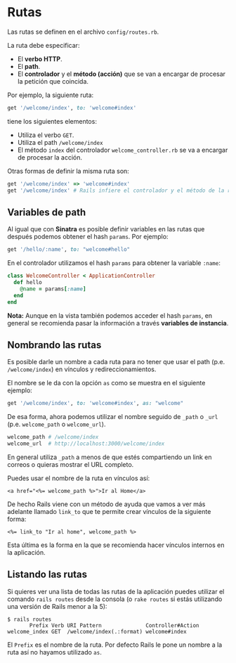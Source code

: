 # Rutas

Las rutas se definen en el archivo `config/routes.rb`.

La ruta debe especificar:

* El **verbo HTTP**.
* El **path**.
* El **controlador** y el **método \(acción\)** que se van a encargar de procesar la petición que coincida.

Por ejemplo, la siguiente ruta:

```ruby
get '/welcome/index', to: 'welcome#index'
```

tiene los siguientes elementos:

* Utiliza el verbo `GET`.
* Utiliza el path `/welcome/index`
* El método `index` del controlador `welcome_controller.rb` se va a encargar de procesar la acción.

Otras formas de definir la misma ruta son:

```ruby
get '/welcome/index' => 'welcome#index'
get '/welcome/index' # Rails infiere el controlador y el método de la ruta
```

## Variables de path

Al igual que con **Sinatra** es posible definir variables en las rutas que después podemos obtener el hash `params`. Por ejemplo:

```ruby
get '/hello/:name', to: "welcome#hello"
```

En el controlador utilizamos el hash `params` para obtener la variable `:name`:

```ruby
class WelcomeController < ApplicationController
  def hello
    @name = params[:name]
  end
end
```

**Nota:** Aunque en la vista también podemos acceder el hash `params`, en general se recomienda pasar la información a través **variables de instancia**.

## Nombrando las rutas

Es posible darle un nombre a cada ruta para no tener que usar el path \(p.e. `/welcome/index`\) en vínculos y redireccionamientos.

El nombre se le da con la opción `as` como se muestra en el siguiente ejemplo:

```ruby
get '/welcome/index', to: 'welcome#index', as: "welcome"
```

De esa forma, ahora podemos utilizar el nombre seguido de `_path` o `_url` \(p.e. `welcome_path` o `welcome_url`\).

```ruby
welcome_path # /welcome/index
welcome_url  # http://localhost:3000/welcome/index
```

En general utiliza `_path` a menos de que estés compartiendo un link en correos o quieras mostrar el URL completo.

Puedes usar el nombre de la ruta en vínculos así:

```text
<a href="<%= welcome_path %>">Ir al Home</a>
```

De hecho Rails viene con un método de ayuda que vamos a ver más adelante llamado `link_to` que te permite crear vínculos de la siguiente forma:

```text
<%= link_to "Ir al home", welcome_path %>
```

Esta última es la forma en la que se recomienda hacer vínculos internos en la aplicación.

## Listando las rutas

Si quieres ver una lista de todas las rutas de la aplicación puedes utilizar el comando `rails routes` desde la consola \(o `rake routes` si estás utilizando una versión de Rails menor a la 5\):

```text
$ rails routes
       Prefix Verb URI Pattern              Controller#Action
welcome_index GET  /welcome/index(.:format) welcome#index
```

El `Prefix` es el nombre de la ruta. Por defecto Rails le pone un nombre a la ruta así no hayamos utilizado `as`.

